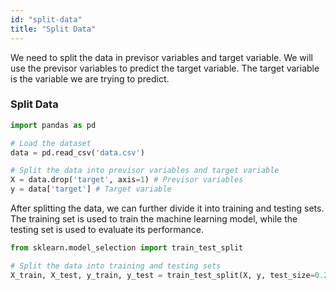 ```yaml
---
id: "split-data"
title: "Split Data"
---
```


We need to split the data in previsor variables and target variable. We will use the previsor variables to predict the target variable. The target variable is the variable we are trying to predict.

### Split Data

```python
import pandas as pd

# Load the dataset
data = pd.read_csv('data.csv')

# Split the data into previsor variables and target variable
X = data.drop('target', axis=1) # Previsor variables
y = data['target'] # Target variable
```

After splitting the data, we can further divide it into training and testing sets. The training set is used to train the machine learning model, while the testing set is used to evaluate its performance.

```python
from sklearn.model_selection import train_test_split

# Split the data into training and testing sets
X_train, X_test, y_train, y_test = train_test_split(X, y, test_size=0.2, random_state=42)
```